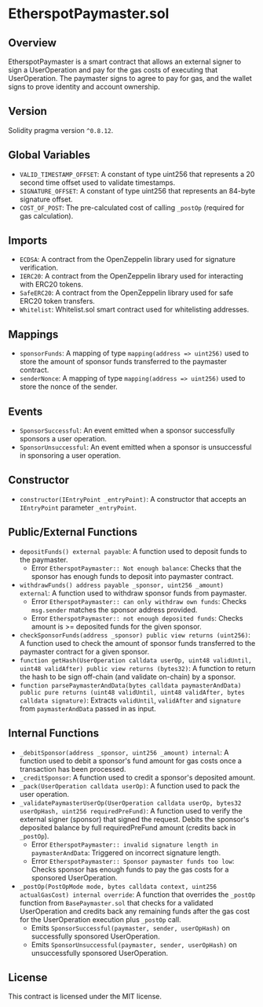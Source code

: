 # EtherspotPaymaster.sol

## Overview

EtherspotPaymaster is a smart contract that allows an external signer to sign a UserOperation and pay for the gas costs of executing that UserOperation. The paymaster signs to agree to pay for gas, and the wallet signs to prove identity and account ownership.  

## Version

Solidity pragma version `^0.8.12`.  

## Global Variables

- `VALID_TIMESTAMP_OFFSET`: A constant of type uint256 that represents a 20 second time offset used to validate timestamps.  
- `SIGNATURE_OFFSET`: A constant of type uint256 that represents an 84-byte signature offset.  
- `COST_OF_POST`: The pre-calculated cost of calling `_postOp` (required for gas calculation).

## Imports

- `ECDSA`: A contract from the OpenZeppelin library used for signature verification.  
- `IERC20`: A contract from the OpenZeppelin library used for interacting with ERC20 tokens.  
- `SafeERC20`: A contract from the OpenZeppelin library used for safe ERC20 token transfers.  
- `Whitelist`: Whitelist.sol smart contract used for whitelisting addresses.  
  
## Mappings

- `sponsorFunds`: A mapping of type `mapping(address => uint256)` used to store the amount of sponsor funds transferred to the paymaster contract.  
- `senderNonce`: A mapping of type `mapping(address => uint256)` used to store the nonce of the sender.  

## Events

- `SponsorSuccessful`: An event emitted when a sponsor successfully sponsors a user operation.
- `SponsorUnsuccessful`: An event emitted when a sponsor is unsuccessful in sponsoring a user operation.  
  
## Constructor

- `constructor(IEntryPoint _entryPoint)`: A constructor that accepts an `IEntryPoint` parameter `_entryPoint`.  
  
## Public/External Functions

- `depositFunds() external payable`: A function used to deposit funds to the paymaster.
  - Error `EtherspotPaymaster:: Not enough balance`: Checks that the sponsor has enough funds to deposit into paymaster contract.  
- `withdrawFunds() address payable _sponsor, uint256 _amount) external`: A function used to withdraw sponsor funds from paymaster.
  - Error `EtherspotPaymaster:: can only withdraw own funds`: Checks `msg.sender` matches the sponsor address provided.
  - Error `EtherspotPaymaster:: not enough deposited funds`: Checks amount is >= deposited funds for the given sponsor.
- `checkSponsorFunds(address _sponsor) public view returns (uint256)`: A function used to check the amount of sponsor funds transferred to the paymaster contract for a given sponsor.  
- `function getHash(UserOperation calldata userOp, uint48 validUntil, uint48 validAfter) public view returns (bytes32)`: A function to return the hash to be sign off-chain (and validate on-chain) by a sponsor.  
- `function parsePaymasterAndData(bytes calldata paymasterAndData) public pure returns (uint48 validUntil, uint48 validAfter, bytes calldata signature)`: Extracts `validUntil`, `validAfter` and `signature` from `paymasterAndData` passed in as input.  

## Internal Functions

- `_debitSponsor(address _sponsor, uint256 _amount) internal`: A function used to debit a sponsor's fund amount for gas costs once a transaction has been processed.  
- `_creditSponsor`: A function used to credit a sponsor's deposited amount.  
- `_pack(UserOperation calldata userOp)`: A function used to pack the user operation.  
- `_validatePaymasterUserOp(UserOperation calldata userOp, bytes32 userOpHash, uint256 requiredPreFund)`: A function used to verify the external signer (sponsor) that signed the request. Debits the sponsor's deposited balance by full requiredPreFund amount (credits back in `_postOp`).
  - Error `EtherspotPaymaster:: invalid signature length in paymasterAndData`: Triggered on incorrect signature length.  
  - Error `EtherspotPaymaster:: Sponsor paymaster funds too low`: Checks sponsor has enough funds to pay the gas costs for a sponsored UserOperation.  
- `_postOp(PostOpMode mode, bytes calldata context, uint256 actualGasCost) internal override`: A function that overrides the `_postOp` function from `BasePaymaster.sol` that checks for a validated UserOperation and credits back any remaining funds after the gas cost for the UserOperation execution plus `_postOp` call.
  - Emits `SponsorSuccessful(paymaster, sender, userOpHash)` on successfully sponsored UserOperation.
  - Emits `SponsorUnsuccessful(paymaster, sender, userOpHash)` on unsuccessfully sponsored UserOperation.  

## License

This contract is licensed under the MIT license.  
